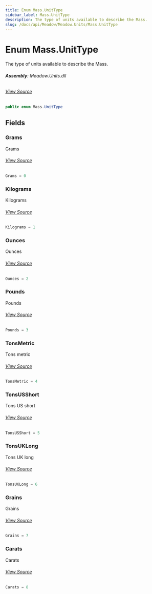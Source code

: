 ```yaml
---
title: Enum Mass.UnitType
sidebar_label: Mass.UnitType
description: The type of units available to describe the Mass.
slug: /docs/api/Meadow/Meadow.Units/Mass.UnitType
---
```

# Enum Mass.UnitType
The type of units available to describe the Mass.

###### **Assembly**: Meadow.Units.dll
###### [View Source](https://github.com/WildernessLabs/Meadow.Units.git/blob/develop/Source/Meadow.Units/Mass.cs#L47)
```csharp title="Declaration"
public enum Mass.UnitType
```
## Fields
### Grams
Grams
###### [View Source](https://github.com/WildernessLabs/Meadow.Units.git/blob/develop/Source/Meadow.Units/Mass.cs#L50)
```csharp title="Declaration"
Grams = 0
```
### Kilograms
Kilograms
###### [View Source](https://github.com/WildernessLabs/Meadow.Units.git/blob/develop/Source/Meadow.Units/Mass.cs#L52)
```csharp title="Declaration"
Kilograms = 1
```
### Ounces
Ounces
###### [View Source](https://github.com/WildernessLabs/Meadow.Units.git/blob/develop/Source/Meadow.Units/Mass.cs#L54)
```csharp title="Declaration"
Ounces = 2
```
### Pounds
Pounds
###### [View Source](https://github.com/WildernessLabs/Meadow.Units.git/blob/develop/Source/Meadow.Units/Mass.cs#L56)
```csharp title="Declaration"
Pounds = 3
```
### TonsMetric
Tons metric
###### [View Source](https://github.com/WildernessLabs/Meadow.Units.git/blob/develop/Source/Meadow.Units/Mass.cs#L58)
```csharp title="Declaration"
TonsMetric = 4
```
### TonsUSShort
Tons US short
###### [View Source](https://github.com/WildernessLabs/Meadow.Units.git/blob/develop/Source/Meadow.Units/Mass.cs#L60)
```csharp title="Declaration"
TonsUSShort = 5
```
### TonsUKLong
Tons UK long
###### [View Source](https://github.com/WildernessLabs/Meadow.Units.git/blob/develop/Source/Meadow.Units/Mass.cs#L62)
```csharp title="Declaration"
TonsUKLong = 6
```
### Grains
Grains
###### [View Source](https://github.com/WildernessLabs/Meadow.Units.git/blob/develop/Source/Meadow.Units/Mass.cs#L64)
```csharp title="Declaration"
Grains = 7
```
### Carats
Carats
###### [View Source](https://github.com/WildernessLabs/Meadow.Units.git/blob/develop/Source/Meadow.Units/Mass.cs#L66)
```csharp title="Declaration"
Carats = 8
```
